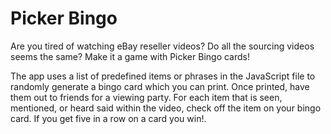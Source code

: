 # Picker Bingo
Are you tired of watching eBay reseller videos? Do all the sourcing videos seems the same? Make it a game with Picker Bingo cards!

The app uses a list of predefined items or phrases in the JavaScript file to randomly generate a bingo card which you can print. Once printed, have them out to friends for a viewing party. For each item that is seen, mentioned, or heard said within the video, check off the item on your bingo card. If you get five in a row on a card you win!.
